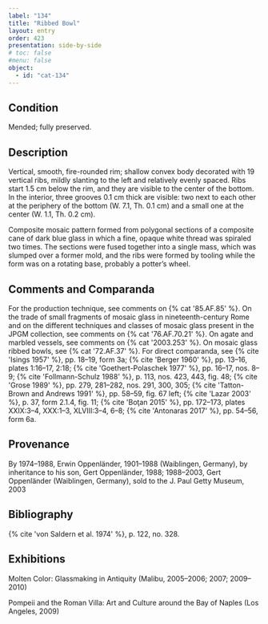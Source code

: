 ```yaml
---
label: "134"
title: "Ribbed Bowl"
layout: entry
order: 423
presentation: side-by-side
# toc: false
#menu: false 
object:
  - id: "cat-134"
---
```


## Condition

Mended; fully preserved.

## Description

Vertical, smooth, fire-rounded rim; shallow convex body decorated with 19 vertical ribs, mildly slanting to the left and relatively evenly spaced. Ribs start 1.5 cm below the rim, and they are visible to the center of the bottom. In the interior, three grooves 0.1 cm thick are visible: two next to each other at the periphery of the bottom (W. 7.1, Th. 0.1 cm) and a small one at the center (W. 1.1, Th. 0.2 cm).

Composite mosaic pattern formed from polygonal sections of a composite cane of dark blue glass in which a fine, opaque white thread was spiraled two times. The sections were fused together into a single mass, which was slumped over a former mold, and the ribs were formed by tooling while the form was on a rotating base, probably a potter’s wheel.

## Comments and Comparanda

For the production technique, see comments on {% cat '85.AF.85' %}. On the trade of small fragments of mosaic glass in nineteenth-century Rome and on the different techniques and classes of mosaic glass present in the JPGM collection, see comments on {% cat '76.AF.70.21' %}. On agate and marbled vessels, see comments on {% cat '2003.253' %}. On mosaic glass ribbed bowls, see {% cat '72.AF.37' %}. For direct comparanda, see {% cite 'Isings 1957' %}, pp. 18–19, form 3a; {% cite 'Berger 1960' %}, pp. 13–16, plates 1:16–17, 2:18; {% cite 'Goethert-Polaschek 1977' %}, pp. 16–17, nos. 8–9; {% cite 'Follmann-Schulz 1988' %}, p. 113, nos. 423, 443, fig. 48; {% cite 'Grose 1989' %}, pp. 279, 281–282, nos. 291, 300, 305; {% cite 'Tatton-Brown and Andrews 1991' %}, pp. 58–59, fig. 67 left; {% cite 'Lazar 2003' %}, p. 37, form 2.1.4, fig. 11; {% cite 'Boţan 2015' %}, pp. 172–173, plates XXIX:3–4, XXX:1–3, XLVIII:3–4, 6–8; {% cite 'Antonaras 2017' %}, pp. 54–56, form 6a.

## Provenance

By 1974–1988, Erwin Oppenländer, 1901–1988 (Waiblingen, Germany), by inheritance to his son, Gert Oppenländer, 1988; 1988–2003, Gert Oppenländer (Waiblingen, Germany), sold to the J. Paul Getty Museum, 2003

## Bibliography

{% cite 'von Saldern et al. 1974' %}, p. 122, no. 328.

## Exhibitions

Molten Color: Glassmaking in Antiquity (Malibu, 2005–2006; 2007; 2009–2010)

Pompeii and the Roman Villa: Art and Culture around the Bay of Naples (Los Angeles, 2009)

